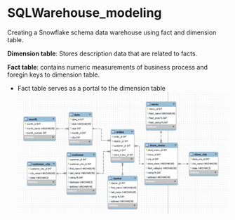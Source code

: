 # SQLWarehouse_modeling
Creating a Snowflake schema data warehouse using fact and dimension table.

**Dimension table**: Stores description data that are related to facts.

**Fact table**: contains numeric measurements of business process and foregin keys to dimension table.  
  - Fact table serves as a portal to the dimension table
![](dash_snowflake_schema.jpg)
